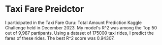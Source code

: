 # Taxi Fare Preidctor

I participated in the Taxi Fare Guru: Total Amount Prediction Kaggle Challenge held in December 2023. My model's R^2 was among the Top 50 out of 9,987 partipants. Using a dataset of 175000 taxi rides, I predict the fares of these rides. The best R^2 score was 0.94307.
